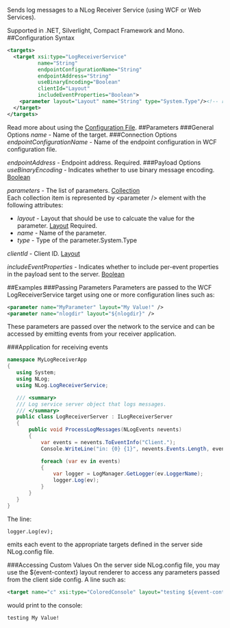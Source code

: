 Sends log messages to a NLog Receiver Service (using WCF or Web Services).

Supported in .NET, Silverlight, Compact Framework and Mono.
##Configuration Syntax
```xml
<targets>
  <target xsi:type="LogReceiverService"
          name="String"
          endpointConfigurationName="String"
          endpointAddress="String"
          useBinaryEncoding="Boolean"
          clientId="Layout"
          includeEventProperties="Boolean">
    <parameter layout="Layout" name="String" type="System.Type"/><!-- repeated -->
  </target>
</targets>
```
Read more about using the [Configuration File](Configuration-file).
##Parameters
###General Options
_name_ - Name of the target.
###Connection Options
_endpointConfigurationName_ - Name of the endpoint configuration in WCF configuration file.  

_endpointAddress_ - Endpoint address. Required.
###Payload Options
_useBinaryEncoding_ - Indicates whether to use binary message encoding. [Boolean](Data-types)  

_parameters_ - The list of parameters. [Collection](Data-types)  
Each collection item is represented by \<parameter /> element with the following attributes:
  * _layout_ - Layout that should be use to calcuate the value for the parameter. [Layout](Data-types) Required.
  * _name_ - Name of the parameter.
  * _type_ - Type of the parameter.System.Type

_clientId_ - Client ID. [Layout](Data-types)

_includeEventProperties_ - Indicates whether to include per-event properties in the payload sent to the server. [Boolean](Data-types)

##Examples
###Passing Parameters
Parameters are passed to the WCF LogReceiverService target using one or more configuration lines such as:
```xml
<parameter name="MyParameter" layout="My Value!" />
<parameter name="nlogdir" layout="${nlogdir}" />
```
These parameters are passed over the network to the service and can be accessed by emitting events from your receiver application.

###Application for receiving events
```csharp
namespace MyLogReceiverApp
{
   using System;
   using NLog;
   using NLog.LogReceiverService;

   /// <summary>
   /// Log service server object that logs messages.
   /// </summary>
   public class LogReceiverServer : ILogReceiverServer
   {
       public void ProcessLogMessages(NLogEvents nevents)
       {
           var events = nevents.ToEventInfo("Client.");
           Console.WriteLine("in: {0} {1}", nevents.Events.Length, events.Count);

           foreach (var ev in events)
           {
               var logger = LogManager.GetLogger(ev.LoggerName);
               logger.Log(ev);
           }
       }
   }
}
```
The line:

`logger.Log(ev);`

emits each event to the appropriate targets defined in the server side NLog.config file.

###Accessing Custom Values
On the server side NLog.config file, you may use the ${event-context} layout renderer to access any parameters passed from the client side config. A line such as:

```xml
<target name="c" xsi:type="ColoredConsole" layout="testing ${event-context:item=MyParameter}" />
```

would print to the console:

`testing My Value!`